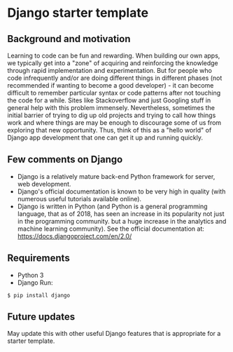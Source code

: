 # Django starter template

## Background and motivation
Learning to code can be fun and rewarding. When building our own apps, we typically get into a "zone" of acquiring and reinforcing the knowledge through rapid implementation and experimentation. But for people who code infrequently and/or are doing different things in different phases (not recommended if wanting to become a good developer) - it can become difficult to remember particular syntax or code patterns after not touching the code for a while. Sites like Stackoverflow and just Googling stuff in general help with this problem immensely. Nevertheless, sometimes the initial barrier of trying to dig up old projects and trying to call how things work and where things are may be enough to discourage some of us from exploring that new opportunity. Thus, think of this as a "hello world" of Django app development that one can get it up and running quickly.

## Few comments on Django
- Django is a relatively mature back-end Python framework for server, web development.
- Django's official documentation is known to be very high in quality (with numerous useful tutorials available online).
- Django is written in Python (and Python is a general programming language, that as of 2018, has seen an increase in its popularity not just in the programming community. but a huge increase in the analytics and machine learning community). See the official documentation at: https://docs.djangoproject.com/en/2.0/

## Requirements
- Python 3
- Django
Run:
```
$ pip install django
```

## Future updates
May update this with other useful Django features that is appropriate for a starter template.
